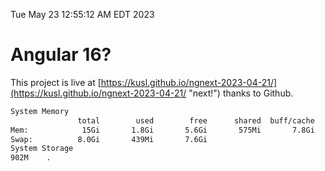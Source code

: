 Tue May 23 12:55:12 AM EDT 2023

# Angular 16?


This project is live at [https://kusl.github.io/ngnext-2023-04-21/](https://kusl.github.io/ngnext-2023-04-21/ "next!") thanks to Github.

```bash
System Memory
               total        used        free      shared  buff/cache   available
Mem:            15Gi       1.8Gi       5.6Gi       575Mi       7.8Gi        12Gi
Swap:          8.0Gi       439Mi       7.6Gi
System Storage
902M	.
```

